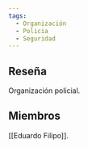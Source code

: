 ```yaml
---
tags:
  - Organización
  - Policia
  - Seguridad
---
```

## Reseña

Organización policial.

## Miembros

[[Eduardo Filipo]].